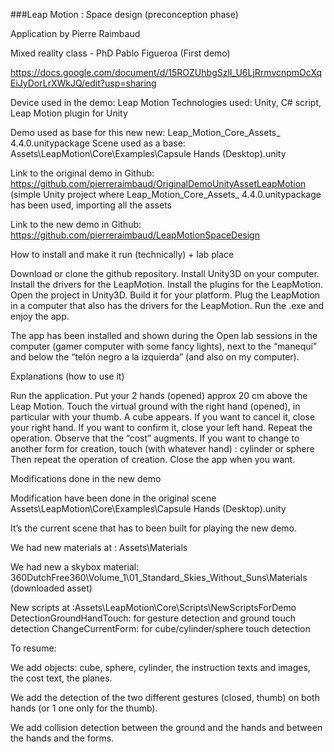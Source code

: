 ###Leap Motion : Space design (preconception phase)


Application by Pierre Raimbaud

Mixed reality class - PhD Pablo Figueroa (First demo)


https://docs.google.com/document/d/15ROZUhbgSzlI_U6LjRrmvcnpmOcXqEiJyDorLrXWkJQ/edit?usp=sharing


Device used in the demo: Leap Motion
Technologies used: Unity, C# script, Leap Motion plugin for Unity

Demo used as base for this new new: Leap_Motion_Core_Assets_ 4.4.0.unitypackage
Scene used as a base: Assets\LeapMotion\Core\Examples\Capsule Hands (Desktop).unity

Link to the original demo in Github: https://github.com/pierreraimbaud/OriginalDemoUnityAssetLeapMotion (simple Unity project where Leap_Motion_Core_Assets_ 4.4.0.unitypackage has been used, importing all the assets

Link to the new demo in Github: https://github.com/pierreraimbaud/LeapMotionSpaceDesign

How to install and make it run  (technically) + lab place

Download or clone the github repository.
Install Unity3D on your computer.
Install the drivers for the LeapMotion.
Install the plugins for the LeapMotion.
Open the project in Unity3D.
Build it for your platform.
Plug the LeapMotion in a computer that also has the drivers for the LeapMotion.
Run the .exe and enjoy the app.

The app has been installed and shown during the Open lab sessions in the computer (gamer computer with some fancy lights), next to the “manequí” and below the “telón negro a la izquierda” (and also on my computer).


Explanations (how to use it)

Run the application.
Put your 2 hands (opened) approx 20 cm above the Leap Motion.
Touch the virtual ground with the right hand (opened), in particular with your thumb.
A cube appears.
If you want to cancel it, close your right hand.
If you want to confirm it, close your left hand.
Repeat the operation. Observe that the “cost” augments.
If you want to change to another form for creation, touch (with whatever hand) : cylinder or sphere
Then repeat the operation of creation.
Close the app when you want.


Modifications done in the new demo


Modification have been done in the original scene Assets\LeapMotion\Core\Examples\Capsule Hands (Desktop).unity

It’s the current scene that has to been built for playing the new demo.

We had new materials at : Assets\Materials

We had new a skybox material: 360DutchFree360\Volume_1\01_Standard_Skies_Without_Suns\Materials (downloaded asset)

New scripts at :Assets\LeapMotion\Core\Scripts\NewScriptsForDemo
DetectionGroundHandTouch: for gesture detection and ground touch detection
ChangeCurrentForm: for cube/cylinder/sphere touch detection

To resume:

We add objects: cube, sphere, cylinder, the instruction texts and images, the cost text, the planes.

We add the detection of the two different gestures (closed, thumb) on both hands (or 1 one only for the thumb).

We add collision detection between the ground and the hands and between the hands and the forms.


